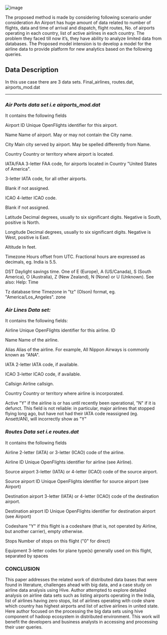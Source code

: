 ![image](https://encrypted-tbn0.gstatic.com/images?q=tbn:ANd9GcRwnJExEh-O3MmXHp3ZPgqR850X82RgOByXWqEkCp5dVtDZPjax)

The proposed method is made by considering following
scenario under consideration 
An Airport has huge amount of data related to number of
flights, data and time of arrival and dispatch, flight routes, No.
of airports operating in each country, list of active airlines in
each country. The problem they faced till now it’s, they have
ability to analyze limited data from databases. The Proposed
model intension is to develop a model for the airline data to
provide platform for new analytics based on the following
queries. 

## Data Description 
In this use case there are 3 data sets. Final_airlines,  routes.dat,  airports_mod.dat  
************************************************************  
### _*Air Ports data set i.e airports_mod.dat*_
It contains the following fields 

Airport ID  Unique OpenFlights identifier for this airport.

Name  Name of airport. May or may not contain the City name. 

City  Main city served by airport. May be spelled differently from Name. 

Country  Country or territory where airport is located. 

IATA/FAA  3-letter FAA code, for airports located in Country "United States of America". 

3-letter IATA code, for all other airports. 

Blank if not assigned. 

ICAO  4-letter ICAO code. 

Blank if not assigned. 

Latitude  Decimal degrees, usually to six significant digits. Negative is South, positive is North. 

Longitude  Decimal degrees, usually to six significant digits. Negative is West, positive is East. 

Altitude  In feet. 

Timezone  Hours offset from UTC. Fractional hours are expressed as decimals, eg. India is 5.5. 

DST  Daylight savings time. One of E (Europe), A (US/Canada), S (South America), O (Australia), Z (New 
Zealand), N (None) or U (Unknown). See also: Help: Time 

Tz database time Timezone in "tz" (Olson) format, eg. "America/Los_Angeles". zone  

### _*Air Lines Data set:*_
It contains the following fields: 

Airline  Unique OpenFlights identifier for this airline. ID 

Name  Name of the airline. 

Alias  Alias of the airline. For example, All Nippon Airways is commonly known as "ANA". 

IATA  2-letter IATA code, if available. 

ICAO  3-letter ICAO code, if available. 

Callsign Airline callsign. 

Country Country or territory where airline is incorporated. 

Active  "Y" if the airline is or has until recently been operational, "N" if it is defunct. This field is not 
reliable: in particular, major airlines that stopped flying long ago, but have not had their IATA code
reassigned (eg. Ansett/AN), will incorrectly show as "Y"


### _*Routes Data set i.e routes.dat*_

It contains the following fields 

Airline  2-letter (IATA) or 3-letter (ICAO) code of the airline.

Airline ID  Unique OpenFlights identifier for airline (see Airline). 

Source airport  3-letter (IATA) or 4-letter (ICAO) code of the source airport. 

Source airport ID  Unique OpenFlights identifier for source airport (see Airport)

Destination airport  3-letter (IATA) or 4-letter (ICAO) code of the destination airport. 

Destination airport ID Unique OpenFlights identifier for destination airport (see Airport) 

Codeshare  "Y" if this flight is a codeshare (that is, not operated by Airline, but another carrier), 
empty otherwise. 

Stops  Number of stops on this flight ("0" for direct) 

Equipment  3-letter codes for plane type(s) generally used on this flight, separated by spaces

### CONCLUSION 
This paper addresses the related work of distributed data bases
that were found in literature, challenges ahead with big data,
and a case study on airline data analysis using Hive. Author
attempted to explore detailed analysis on airline data sets such
as listing airports operating in the India, list of airlines having
zero stops, list of airlines operating with code share which
country has highest airports and list of active airlines in united
state. Here author focused on the processing the big data sets
using hive component of hadoop ecosystem in distributed
environment. This work will benefit the developers and
business analysts in accessing and processing their user
queries. 
